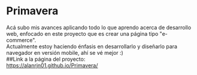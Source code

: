 # Primavera
Acá subo mis avances aplicando todo lo que aprendo acerca de desarrollo web, enfocado en este proyecto que es crear una página tipo "e-commerce".  
Actualmente estoy haciendo énfasis en desarrollarlo y diseñarlo para navegador en versión mobile, ahí se vé mejor :)  
##Link a la página del proyecto:  
https://alanrjn01.github.io/Primavera/
